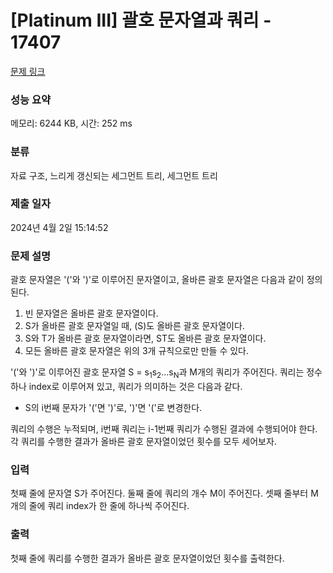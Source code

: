 # [Platinum III] 괄호 문자열과 쿼리 - 17407 

[문제 링크](https://www.acmicpc.net/problem/17407) 

### 성능 요약

메모리: 6244 KB, 시간: 252 ms

### 분류

자료 구조, 느리게 갱신되는 세그먼트 트리, 세그먼트 트리

### 제출 일자

2024년 4월 2일 15:14:52

### 문제 설명

<p>괄호 문자열은 '('와 ')'로 이루어진 문자열이고, 올바른 괄호 문자열은 다음과 같이 정의된다.</p>

<ol>
	<li>빈 문자열은 올바른 괄호 문자열이다.</li>
	<li>S가 올바른 괄호 문자열일 때, (S)도 올바른 괄호 문자열이다.</li>
	<li>S와 T가 올바른 괄호 문자열이라면, ST도 올바른 괄호 문자열이다.</li>
	<li>모든 올바른 괄호 문자열은 위의 3개 규칙으로만 만들 수 있다.</li>
</ol>

<p>'('와 ')'로 이루어진 괄호 문자열 S = s<sub>1</sub>s<sub>2</sub>...s<sub>N</sub>과 M개의 쿼리가 주어진다. 쿼리는 정수 하나 index로 이루어져 있고, 쿼리가 의미하는 것은 다음과 같다.</p>

<ul>
	<li>S의 i번째 문자가 '('면 ')'로, ')'면 '('로 변경한다.</li>
</ul>

<p>쿼리의 수행은 누적되며, i번째 쿼리는 i-1번째 쿼리가 수행된 결과에 수행되어야 한다. 각 쿼리를 수행한 결과가 올바른 괄호 문자열이었던 횟수를 모두 세어보자.</p>

### 입력 

 <p>첫째 줄에 문자열 S가 주어진다. 둘째 줄에 쿼리의 개수 M이 주어진다. 셋째 줄부터 M개의 줄에 쿼리 index가 한 줄에 하나씩 주어진다.</p>

### 출력 

 <p>첫째 줄에 쿼리를 수행한 결과가 올바른 괄호 문자열이었던 횟수를 출력한다.</p>

